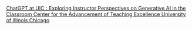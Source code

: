 [ChatGPT at UIC : Exploring Instructor Perspectives on Generative AI in the Classroom   Center for the Advancement of Teaching Excellence   University of Illinois Chicago](https://qi.tc/qi/112675)
